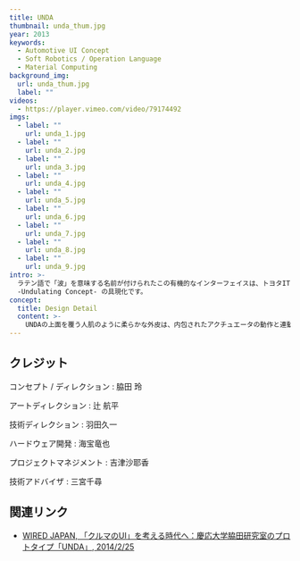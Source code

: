 ```yaml
---
title: UNDA
thumbnail: unda_thum.jpg
year: 2013
keywords:
  - Automotive UI Concept
  - Soft Robotics / Operation Language
  - Material Computing
background_img:
  url: unda_thum.jpg
  label: ""
videos:
  - https://player.vimeo.com/video/79174492
imgs:
  - label: ""
    url: unda_1.jpg
  - label: ""
    url: unda_2.jpg
  - label: ""
    url: unda_3.jpg
  - label: ""
    url: unda_4.jpg
  - label: ""
    url: unda_5.jpg
  - label: ""
    url: unda_6.jpg
  - label: ""
    url: unda_7.jpg
  - label: ""
    url: unda_8.jpg
  - label: ""
    url: unda_9.jpg
intro: >-
  ラテン語で「波」を意味する名前が付けられたこの有機的なインターフェイスは、トヨタIT開発センターと慶應義塾大学脇田研究室との共同研究の中から生まれました。我々は、自動車インターフェイスの直感性を真摯に追求した結果、生物的な変形としなやかな素材性が有機的に連動したセンシュアスな操作曲面というビジョンに逢着しました。その一事例としてプロトタイピングされたのがUNDAです。このプロジェクトで我々が目指したのは、ユーザの波長とマシンの波長がシンクロする次世代のオペレーション
  -Undulating Concept- の具現化です。
concept:
  title: Design Detail
  content: >-
    UNDAの上面を覆う人肌のように柔らかな外皮は、内包されたアクチュエータの動作と連動して驚くほど多彩な曲面形状を生成します。曲面の形状／動き／発光は多様な情報を提示するキネティックなディスプレイになっており、UNDAのユーザは視覚のみならず触覚や筋感覚を駆使してマシンと対話することになります。12個の昇降するボタンにはそれぞれに独立した機能が付与されており、コンテクストに応じて利用可能なものだけが隆起します。複数のボタンが連携して同時に動くことで、一塊の大きなボタンを生成することも可能です。人肌のように柔らかな素材は、押す／軌跡をたどる／つまむ／手の平で掃くなどの多様な操作言語をユーザにアフォードします。
---
```


## クレジット

コンセプト / ディレクション : 脇田 玲

アートディレクション : 辻 航平

技術ディレクション : 羽田久一

ハードウェア開発 : 海宝竜也

プロジェクトマネジメント : 吉津沙耶香

技術アドバイザ : 三宮千尋

## 関連リンク

- [WIRED JAPAN, 「クルマのUI」を考える時代へ：慶応大学脇田研究室のプロトタイプ「UNDA」, 2014/2/25](http://wired.jp/2014/02/25/keio-wakita-unda/)
